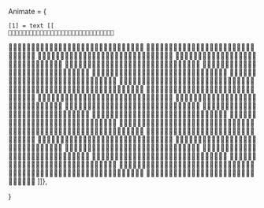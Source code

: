 Animate = {
    
    [1] = text [[
    🖤💙💙🖤🖤🖤🖤🖤🖤🖤🖤🖤🖤🖤🖤💙💙🖤🖤🖤🖤🖤🖤🖤🖤🖤🖤🖤🖤🖤
🖤🖤🖤🖤🖤🖤🖤🖤🖤🖤🖤🖤💙💙🖤🖤💙💙🖤🖤🖤🖤🖤🖤🖤🖤🖤🖤🖤🖤
🖤🖤🖤🖤🖤🖤🖤🖤🖤🖤💙💙💙💙🖤🖤💙💙💙🖤🖤🖤🖤🖤🖤🖤🖤🖤🖤🖤
💙🖤🖤💙💙💙🖤🖤🖤🖤💙💙💙💙🖤🖤💙💙💙🖤🖤🖤🖤🖤🖤🖤🖤🖤🖤🖤
🖤💙🖤🖤💙💙💙💙🖤🖤🖤💙🖤💙💙🖤🖤🖤💙💙💙🖤🖤🖤🖤🖤🖤🖤🖤🖤
🖤💙💙🖤💙💙💙💙🖤🖤🖤🖤🖤💙💙💙💙💙💙💙💙🖤🖤🖤🖤🖤🖤🖤🖤🖤
🖤💙💙🖤🖤🖤🖤🖤🖤🖤🖤🖤🖤🖤🖤🖤🖤💙💙💙💙🖤🖤🖤🖤🖤🖤🖤🖤🖤
🖤💙💙🖤🖤🖤🖤🖤🖤🖤🖤🖤🖤🖤🖤🖤🖤💙💙💙💙🖤🖤🖤🖤🖤🖤🖤🖤🖤
🖤💙💙🖤🖤🖤🖤🖤🖤🖤🖤🖤🖤🖤🖤🖤🖤💙💙💙💙🖤🖤🖤🖤🖤🖤🖤🖤🖤
🖤💙💙🖤🖤🖤🖤🖤🖤🖤🖤🖤🖤💙🖤🖤🖤💙💙💙💙🖤🖤🖤🖤🖤🖤🖤🖤🖤
🖤💙💙💙🖤🖤💙💙💙🖤💙💙💙💙🖤🖤💙💙💙💙🖤🖤🖤🖤🖤🖤🖤🖤🖤🖤
🖤💙💙💙🖤🖤🖤💙💙💙💙💙💙🖤🖤🖤💙💙💙💙🖤🖤🖤🖤🖤🖤🖤🖤🖤🖤
🖤💙💙💙💙🖤🖤💙💙💙💙💙💙🖤🖤🖤💙💙💙💙🖤🖤🖤🖤🖤🖤🖤🖤🖤🖤
🖤💙💙💙💙💙🖤🖤🖤🖤🖤🖤🖤🖤🖤💙💙💙💙💙🖤🖤🖤🖤🖤🖤🖤🖤🖤🖤
💙💙💙💙💙💙🖤🖤🖤🖤🖤🖤🖤🖤💙💙💙💙💙💙💙💙💙💙💙💙🖤🖤🖤🖤
💙💙💙💙💙💙🖤🖤🖤🖤🖤💙💙💙💙💙💙💙💙💙💙💙💙💙💙💙🖤🖤🖤🖤
💙💙💙💙💙💙💙💙💙💙💙💙💙💙💙💙💙💙💙💙💙💙💙💙💙💙💙💙🖤🖤
💙💙💙💙💙💙💙💙💙💙💙💙💙💙💙💙💙💙💙💙💙💙💙💙💙💙💙💙💙🖤
💙💙💙💙💙💙💙💙💙💙💙💙💙💙💙💙💙💙💙💙💙💙💙💙💙💙💙💙💙🖤
💙💙💙💙💙💙💙💙💙💙💙💙💙💙💙💙💙💙💙💙💙💙💙💙💙💙💙💙💙💙
💙💙💙💙💙💙💙💙💙💙💙💙💙💙💙💙💙💙💙💙💙💙💙💙💙💙💙💙💙💙
💙💙💙💙💙💙💙💙🖤🖤💙💙🖤💙💙💙🖤🖤💙💙💙💙💙💙💙💙💙💙💙💙
💙💙💙💙💙💙💙💙🖤🖤🖤🖤🖤💙💙💙💙💙💙💙💙💙💙💙💙💙💙💙💙💙
💙💙💙💙💙💙💙💙🖤🖤🖤🖤🖤💙💙💙💙💙💙💙💙💙💙💙💙💙💙💙💙💙
💙💙💙💙💙💙💙💙💙🖤🖤🖤🖤🖤💙💙💙💙💙💙💙💙💙💙💙💙💙💙💙💙
💙💙💙💙💙💙💙💙💙💙🖤🖤🖤💙💙💙💙💙💙💙💙💙💙💙💙💙💙💙💙💙
💙💙💙💙💙💙💙💙💙💙🖤🖤🖤🖤💙💙💙💙💙💙💙💙💙💙💙💙💙💙💙💙
💙💙💙💙💙💙💙💙💙💙💙🖤💙💙💙💙💙💙💙💙💙💙💙💙💙💙💙💙💙💙
💙💙💙💙💙💙💙💙💙💙💙💙💙💙💙💙💙💙💙💙💙💙💙💙💙💙💙💙💙💙
💙💙💙💙💙💙💙💙💙💙💙💙💙💙💙💙💙💙💙💙💙💙💙💙💙💙💙💙💙💙
]]},


}
